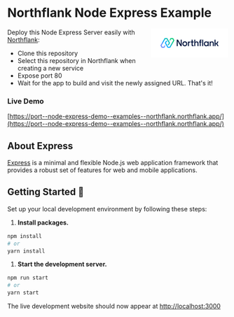 # Northflank Node Express Example

<a target="_blank" rel="noopener noreferrer" href="https://www.northflank.com">
    <img alt="Northflank" align="right" src="/media/logo.svg" width="35%" />
</a>

Deploy this Node Express Server easily with [Northflank](https://www.northflank.com):

- Clone this repository
- Select this repository in Northflank when creating a new service
- Expose port 80
- Wait for the app to build and visit the newly assigned URL. That's it!

### Live Demo
[https://port--node-express-demo--examples--northflank.northflank.app/](https://port--node-express-demo--examples--northflank.northflank.app/)

## About Express

[Express](http://expressjs.com/) is a minimal and flexible Node.js web application framework that provides a robust set of features for web and mobile applications. 


## Getting Started 🚀
Set up your local development environment by following these steps:

1.  **Install packages.**

```bash
npm install
# or
yarn install
```

1.  **Start the development server.**

```bash
npm run start
# or
yarn start
```

The live development website should now appear at [http://localhost:3000](http://localhost:3000)
